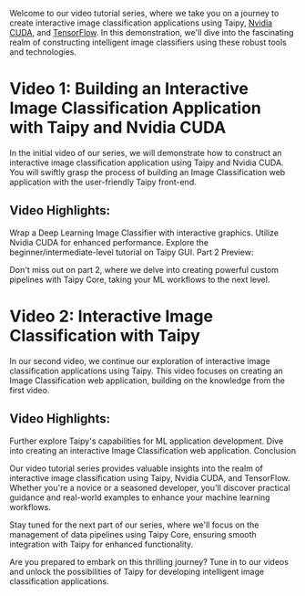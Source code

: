 Welcome to our video tutorial series, where we take you on a journey to create interactive image classification applications using Taipy, [Nvidia CUDA](https://developer.nvidia.com/cuda-toolkit), and [TensorFlow](https://www.tensorflow.org/). In this demonstration, we'll dive into the fascinating realm of constructing intelligent image classifiers using these robust tools and technologies.


# Video 1: Building an Interactive Image Classification Application with Taipy and Nvidia CUDA

In the initial video of our series, we will demonstrate how to construct an interactive image classification application using Taipy and Nvidia CUDA. You will swiftly grasp the process of building an Image Classification web application with the user-friendly Taipy front-end.

## Video Highlights:

Wrap a Deep Learning Image Classifier with interactive graphics.
Utilize Nvidia CUDA for enhanced performance.
Explore the beginner/intermediate-level tutorial on Taipy GUI.
Part 2 Preview:

Don't miss out on part 2, where we delve into creating powerful custom pipelines with Taipy Core, taking your ML workflows to the next level.


# Video 2: Interactive Image Classification with Taipy 

In our second video, we continue our exploration of interactive image classification applications using Taipy. This video focuses on creating an Image Classification web application, building on the knowledge from the first video.

## Video Highlights:

Further explore Taipy's capabilities for ML application development.
Dive into creating an interactive Image Classification web application.
Conclusion

Our video tutorial series provides valuable insights into the realm of interactive image classification using Taipy, Nvidia CUDA, and TensorFlow. Whether you're a novice or a seasoned developer, you'll discover practical guidance and real-world examples to enhance your machine learning workflows.

Stay tuned for the next part of our series, where we'll focus on the management of data pipelines using Taipy Core, ensuring smooth integration with Taipy for enhanced functionality.

Are you prepared to embark on this thrilling journey? Tune in to our videos and unlock the possibilities of Taipy for developing intelligent image classification applications.
